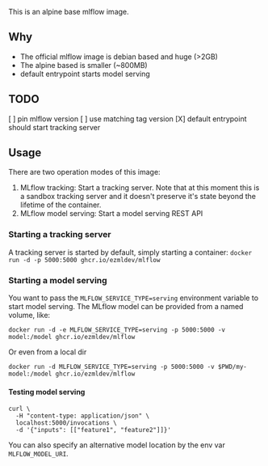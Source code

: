 This is an alpine base mlflow image.

## Why

- The official mlflow image is debian based and huge (>2GB)
- The alpine based is smaller (~800MB)
- default entrypoint starts model serving

## TODO

[ ] pin mlflow version
[ ] use matching tag version
[X] default entrypoint should start tracking server

## Usage

There are two operation modes of this image:
1) MLflow tracking: Start a tracking server. Note that at this moment this is a sandbox tracking server and it doesn't preserve it's state beyond the lifetime of the container. 
2) MLflow model serving: Start a model serving REST API

### Starting a tracking server
A tracking server is started by default, simply starting a container:
```docker run -d -p 5000:5000 ghcr.io/ezmldev/mlflow```

### Starting a model serving
You want to pass the `MLFLOW_SERVICE_TYPE=serving` environment variable to start model serving. The MLflow model can be provided from a named volume, like:
```
docker run -d -e MLFLOW_SERVICE_TYPE=serving -p 5000:5000 -v model:/model ghcr.io/ezmldev/mlflow
```

Or even from a local dir
```
docker run -d MLFLOW_SERVICE_TYPE=serving -p 5000:5000 -v $PWD/my-model:/model ghcr.io/ezmldev/mlflow
```

#### Testing model serving
```
curl \
  -H "content-type: application/json" \
  localhost:5000/invocations \
  -d '{"inputs": [["feature1", "feature2"]]}'
```

You can also specify an alternative model location by the env var `MLFLOW_MODEL_URI`.